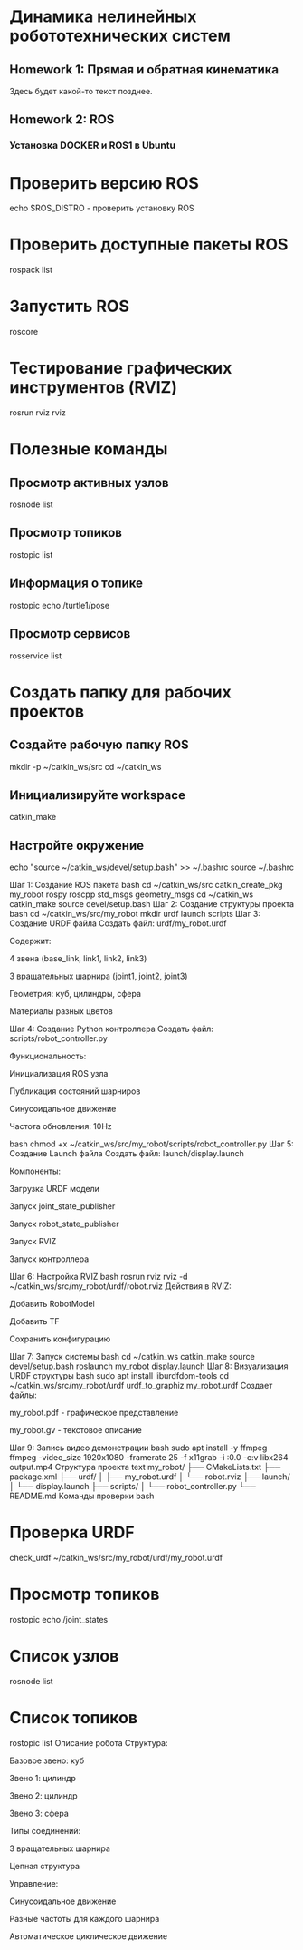 # Динамика нелинейных робототехнических систем
## Homework 1: Прямая и обратная кинематика
Здесь будет какой-то текст позднее.

## Homework 2: ROS
### Установка DOCKER и ROS1 в Ubuntu

# Проверить версию ROS
echo $ROS_DISTRO - проверить установку ROS

# Проверить доступные пакеты ROS
rospack list

# Запустить ROS
roscore

# Тестирование графических инструментов (RVIZ)
rosrun rviz rviz

# Полезные команды
## Просмотр активных узлов
rosnode list

## Просмотр топиков
rostopic list

## Информация о топике
rostopic echo /turtle1/pose

## Просмотр сервисов
rosservice list

# Создать папку для рабочих проектов
## Создайте рабочую папку ROS
mkdir -p ~/catkin_ws/src
cd ~/catkin_ws

## Инициализируйте workspace
catkin_make

## Настройте окружение
echo "source ~/catkin_ws/devel/setup.bash" >> ~/.bashrc
source ~/.bashrc


Шаг 1: Создание ROS пакета
bash
cd ~/catkin_ws/src
catkin_create_pkg my_robot rospy roscpp std_msgs geometry_msgs
cd ~/catkin_ws
catkin_make
source devel/setup.bash
Шаг 2: Создание структуры проекта
bash
cd ~/catkin_ws/src/my_robot
mkdir urdf launch scripts
Шаг 3: Создание URDF файла
Создать файл: urdf/my_robot.urdf

Содержит:

4 звена (base_link, link1, link2, link3)

3 вращательных шарнира (joint1, joint2, joint3)

Геометрия: куб, цилиндры, сфера

Материалы разных цветов

Шаг 4: Создание Python контроллера
Создать файл: scripts/robot_controller.py

Функциональность:

Инициализация ROS узла

Публикация состояний шарниров

Синусоидальное движение

Частота обновления: 10Hz

bash
chmod +x ~/catkin_ws/src/my_robot/scripts/robot_controller.py
Шаг 5: Создание Launch файла
Создать файл: launch/display.launch

Компоненты:

Загрузка URDF модели

Запуск joint_state_publisher

Запуск robot_state_publisher

Запуск RVIZ

Запуск контроллера

Шаг 6: Настройка RVIZ
bash
rosrun rviz rviz -d ~/catkin_ws/src/my_robot/urdf/robot.rviz
Действия в RVIZ:

Добавить RobotModel

Добавить TF

Сохранить конфигурацию

Шаг 7: Запуск системы
bash
cd ~/catkin_ws
catkin_make
source devel/setup.bash
roslaunch my_robot display.launch
Шаг 8: Визуализация URDF структуры
bash
sudo apt install liburdfdom-tools
cd ~/catkin_ws/src/my_robot/urdf
urdf_to_graphiz my_robot.urdf
Создает файлы:

my_robot.pdf - графическое представление

my_robot.gv - текстовое описание

Шаг 9: Запись видео демонстрации
bash
sudo apt install -y ffmpeg
ffmpeg -video_size 1920x1080 -framerate 25 -f x11grab -i :0.0 -c:v libx264 output.mp4
Структура проекта
text
my_robot/
├── CMakeLists.txt
├── package.xml
├── urdf/
│   ├── my_robot.urdf
│   └── robot.rviz
├── launch/
│   └── display.launch
├── scripts/
│   └── robot_controller.py
└── README.md
Команды проверки
bash
# Проверка URDF
check_urdf ~/catkin_ws/src/my_robot/urdf/my_robot.urdf

# Просмотр топиков
rostopic echo /joint_states

# Список узлов
rosnode list

# Список топиков
rostopic list
Описание робота
Структура:

Базовое звено: куб

Звено 1: цилиндр

Звено 2: цилиндр

Звено 3: сфера

Типы соединений:

3 вращательных шарнира

Цепная структура

Управление:

Синусоидальное движение

Разные частоты для каждого шарнира

Автоматическое циклическое движение
